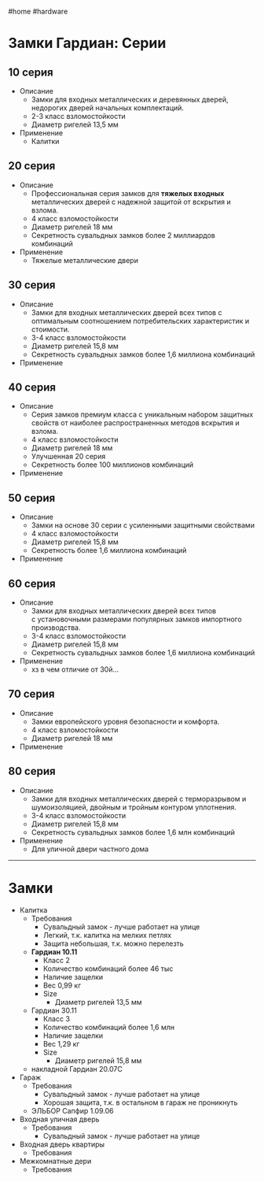 #home #hardware

# Замки Гардиан: Серии
## 10 серия
- Описание
	- Замки для входных металлических и деревянных дверей, недорогих дверей начальных комплектаций.
	- 2-3 класс взломостойкости
	- Диаметр ригелей 13,5 мм
- Применение
	- Калитки
## 20 серия
- Описание
	- Профессиональная серия замков для **тяжелых входных** металлических дверей с надежной защитой от вскрытия и взлома. 
	- 4 класс взломостойкости
	- Диаметр ригелей 18 мм
	- Секретность сувальдных замков более 2 миллиардов комбинаций
- Применение
	- Тяжелые металлические двери
## 30 серия
- Описание
	- Замки для входных металлических дверей всех типов с оптимальным соотношением потребительских характеристик и стоимости. 
	- 3-4 класс взломостойкости
	- Диаметр ригелей 15,8 мм
	- Секретность сувальдных замков более 1,6 миллиона комбинаций
- Применение
## 40 серия
- Описание
	- Серия замков премиум класса с уникальным набором защитных свойств от наиболее распространенных методов вскрытия и взлома.
	- 4 класс взломостойкости
	- Диаметр ригелей 18 мм
	- Улучшенная 20 серия
	- Секретность более 100 миллионов комбинаций
- Применение
## 50 серия
- Описание
	- Замки на основе 30 серии с усиленными защитными свойствами 
	- 4 класс взломостойкости
	- Диаметр ригелей 15,8 мм
	- Секретность более 1,6 миллиона комбинаций
- Применение
## 60 серия
- Описание
	- Замки для входных металлических дверей всех типов с установочными размерами популярных замков импортного производства.
	-  3-4 класс взломостойкости
	- Диаметр ригелей 15,8 мм
	- Секретность сувальдных замков более 1,6 миллиона комбинаций
- Применение
	- хз в чем отличие от 30й...
## 70 серия
- Описание
	- Замки европейского уровня безопасности и комфорта. 
	- 4 класс взломостойкости
	- Диаметр ригелей 18 мм
- Применение
## 80 серия
- Описание
	- Замки для входных металлических дверей с терморазрывом и шумоизоляцией, двойным и тройным контуром уплотнения.
	- 3-4 класс взломостойкости
	- Диаметр ригелей 15,8 мм
	- Секретность сувальдных замков более 1,6 млн комбинаций
- Применение
	- Для уличной двери частного дома

---
# Замки
- Калитка
	- Требования
		- Сувальдный замок - лучше работает на улице
		- Легкий, т.к. калитка на мелких петлях
		- Защита небольшая, т.к. можно перелезть
	- **Гардиан 10.11**
		- Класс 2
		- Количество комбинаций более 46 тыс
		- Наличие защелки
		- Вес 0,99 кг
		- Size
			- Диаметр ригелей 13,5 мм
	- Гардиан 30.11
		- Класс 3
		- Количество комбинаций более 1,6 млн
		- Наличие защелки
		- Вес 1,29 кг
		- Size
			- Диаметр ригелей 15,8 мм
	- накладной Гардиан 20.07С
- Гараж
	- Требования
		- Сувальдный замок - лучше работает на улице
		- Хорошая защита, т.к. в остальном в гараж не проникнуть
	- ЭЛЬБОР Сапфир 1.09.06
- Входная уличная дверь
	- Требования
		- Сувальдный замок - лучше работает на улице
- Входная дверь квартиры
	- Требования
- Межкомнатные дери
	- Требования